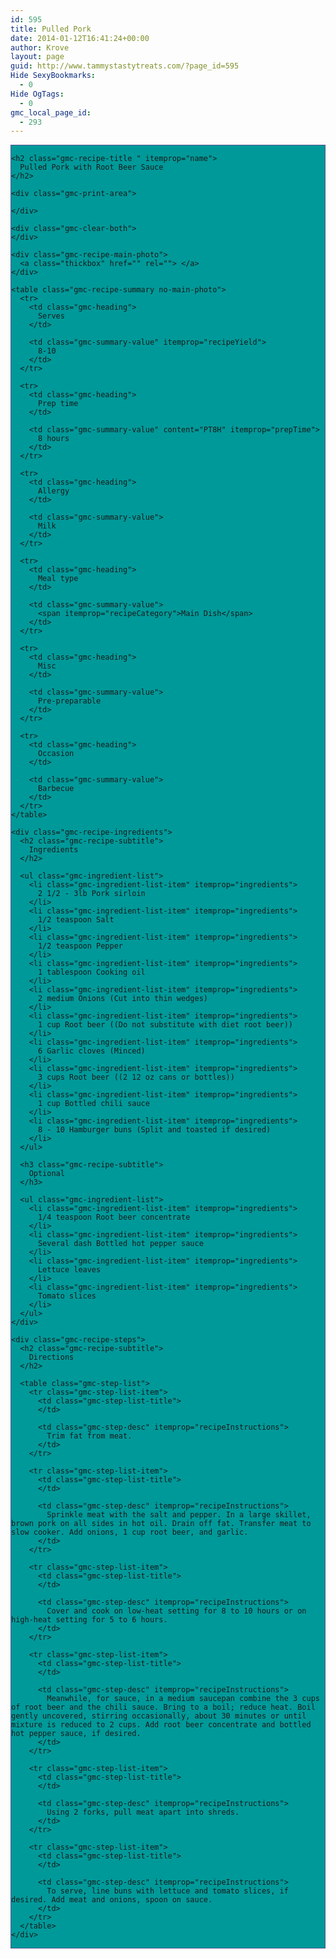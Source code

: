 ```yaml
---
id: 595
title: Pulled Pork
date: 2014-01-12T16:41:24+00:00
author: Krove
layout: page
guid: http://www.tammystastytreats.com/?page_id=595
Hide SexyBookmarks:
  - 0
Hide OgTags:
  - 0
gmc_local_page_id:
  - 293
---
```

<div id="recipes">
  <div class="gmc-recipe" id="gmc-print-293" itemscope itemtype="http://schema.org/Recipe" style="background-color:#009999; border-color:#58528f;border-style:solid;border-width:thin;">
    <meta property="og:site_name" content="https://kreloc.github.io" />
    
    <h2 class="gmc-recipe-title " itemprop="name">
      Pulled Pork with Root Beer Sauce
    </h2>
    
    <div class="gmc-print-area">
      
    </div>
    
    <div class="gmc-clear-both">
    </div>
    
    <div class="gmc-recipe-main-photo">
      <a class="thickbox" href="" rel=""> </a>
    </div>
    
    <table class="gmc-recipe-summary no-main-photo">
      <tr>
        <td class="gmc-heading">
          Serves
        </td>
        
        <td class="gmc-summary-value" itemprop="recipeYield">
          8-10
        </td>
      </tr>
      
      <tr>
        <td class="gmc-heading">
          Prep time
        </td>
        
        <td class="gmc-summary-value" content="PT8H" itemprop="prepTime">
          8 hours
        </td>
      </tr>
      
      <tr>
        <td class="gmc-heading">
          Allergy
        </td>
        
        <td class="gmc-summary-value">
          Milk
        </td>
      </tr>
      
      <tr>
        <td class="gmc-heading">
          Meal type
        </td>
        
        <td class="gmc-summary-value">
          <span itemprop="recipeCategory">Main Dish</span>
        </td>
      </tr>
      
      <tr>
        <td class="gmc-heading">
          Misc
        </td>
        
        <td class="gmc-summary-value">
          Pre-preparable
        </td>
      </tr>
      
      <tr>
        <td class="gmc-heading">
          Occasion
        </td>
        
        <td class="gmc-summary-value">
          Barbecue
        </td>
      </tr>
    </table>
    
    <div class="gmc-recipe-ingredients">
      <h2 class="gmc-recipe-subtitle">
        Ingredients
      </h2>
      
      <ul class="gmc-ingredient-list">
        <li class="gmc-ingredient-list-item" itemprop="ingredients">
          2 1/2 - 3lb Pork sirloin
        </li>
        <li class="gmc-ingredient-list-item" itemprop="ingredients">
          1/2 teaspoon Salt
        </li>
        <li class="gmc-ingredient-list-item" itemprop="ingredients">
          1/2 teaspoon Pepper
        </li>
        <li class="gmc-ingredient-list-item" itemprop="ingredients">
          1 tablespoon Cooking oil
        </li>
        <li class="gmc-ingredient-list-item" itemprop="ingredients">
          2 medium Onions (Cut into thin wedges)
        </li>
        <li class="gmc-ingredient-list-item" itemprop="ingredients">
          1 cup Root beer ((Do not substitute with diet root beer))
        </li>
        <li class="gmc-ingredient-list-item" itemprop="ingredients">
          6 Garlic cloves (Minced)
        </li>
        <li class="gmc-ingredient-list-item" itemprop="ingredients">
          3 cups Root beer ((2 12 oz cans or bottles))
        </li>
        <li class="gmc-ingredient-list-item" itemprop="ingredients">
          1 cup Bottled chili sauce
        </li>
        <li class="gmc-ingredient-list-item" itemprop="ingredients">
          8 - 10 Hamburger buns (Split and toasted if desired)
        </li>
      </ul>
      
      <h3 class="gmc-recipe-subtitle">
        Optional
      </h3>
      
      <ul class="gmc-ingredient-list">
        <li class="gmc-ingredient-list-item" itemprop="ingredients">
          1/4 teaspoon Root beer concentrate
        </li>
        <li class="gmc-ingredient-list-item" itemprop="ingredients">
          Several dash Bottled hot pepper sauce
        </li>
        <li class="gmc-ingredient-list-item" itemprop="ingredients">
          Lettuce leaves
        </li>
        <li class="gmc-ingredient-list-item" itemprop="ingredients">
          Tomato slices
        </li>
      </ul>
    </div>
    
    <div class="gmc-recipe-steps">
      <h2 class="gmc-recipe-subtitle">
        Directions
      </h2>
      
      <table class="gmc-step-list">
        <tr class="gmc-step-list-item">
          <td class="gmc-step-list-title">
          </td>
          
          <td class="gmc-step-desc" itemprop="recipeInstructions">
            Trim fat from meat.
          </td>
        </tr>
        
        <tr class="gmc-step-list-item">
          <td class="gmc-step-list-title">
          </td>
          
          <td class="gmc-step-desc" itemprop="recipeInstructions">
            Sprinkle meat with the salt and pepper. In a large skillet, brown pork on all sides in hot oil. Drain off fat. Transfer meat to slow cooker. Add onions, 1 cup root beer, and garlic.
          </td>
        </tr>
        
        <tr class="gmc-step-list-item">
          <td class="gmc-step-list-title">
          </td>
          
          <td class="gmc-step-desc" itemprop="recipeInstructions">
            Cover and cook on low-heat setting for 8 to 10 hours or on high-heat setting for 5 to 6 hours.
          </td>
        </tr>
        
        <tr class="gmc-step-list-item">
          <td class="gmc-step-list-title">
          </td>
          
          <td class="gmc-step-desc" itemprop="recipeInstructions">
            Meanwhile, for sauce, in a medium saucepan combine the 3 cups of root beer and the chili sauce. Bring to a boil; reduce heat. Boil gently uncovered, stirring occasionally, about 30 minutes or until mixture is reduced to 2 cups. Add root beer concentrate and bottled hot pepper sauce, if desired.
          </td>
        </tr>
        
        <tr class="gmc-step-list-item">
          <td class="gmc-step-list-title">
          </td>
          
          <td class="gmc-step-desc" itemprop="recipeInstructions">
            Using 2 forks, pull meat apart into shreds.
          </td>
        </tr>
        
        <tr class="gmc-step-list-item">
          <td class="gmc-step-list-title">
          </td>
          
          <td class="gmc-step-desc" itemprop="recipeInstructions">
            To serve, line buns with lettuce and tomato slices, if desired. Add meat and onions, spoon on sauce.
          </td>
        </tr>
      </table>
    </div>
  </div>
</div>